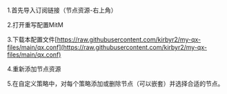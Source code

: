 1.首先导入订阅链接（节点资源-右上角）

2.打开重写配置MitM

3.下载本配置文件[https://raw.githubusercontent.com/kirbyr2/my-qx-files/main/qx.conf](https://raw.githubusercontent.com/kirbyr2/my-qx-files/main/qx.conf)

4.重新添加节点资源

5.在自定义策略中，对每个策略添加或删除节点（可以嵌套）并选择合适的节点。
